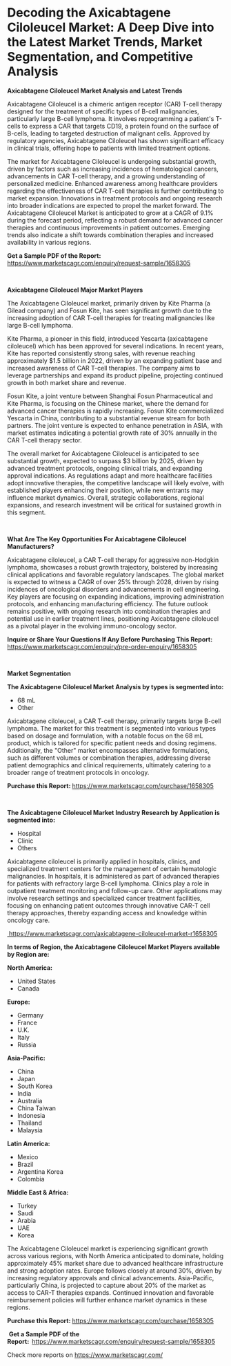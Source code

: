 <p><h1>Decoding the Axicabtagene Ciloleucel Market: A Deep Dive into the Latest Market Trends, Market Segmentation, and Competitive Analysis</h1></p><p><strong>Axicabtagene Ciloleucel Market Analysis and Latest Trends</strong></p>
<p><p>Axicabtagene Ciloleucel is a chimeric antigen receptor (CAR) T-cell therapy designed for the treatment of specific types of B-cell malignancies, particularly large B-cell lymphoma. It involves reprogramming a patient's T-cells to express a CAR that targets CD19, a protein found on the surface of B-cells, leading to targeted destruction of malignant cells. Approved by regulatory agencies, Axicabtagene Ciloleucel has shown significant efficacy in clinical trials, offering hope to patients with limited treatment options.</p><p>The market for Axicabtagene Ciloleucel is undergoing substantial growth, driven by factors such as increasing incidences of hematological cancers, advancements in CAR T-cell therapy, and a growing understanding of personalized medicine. Enhanced awareness among healthcare providers regarding the effectiveness of CAR T-cell therapies is further contributing to market expansion. Innovations in treatment protocols and ongoing research into broader indications are expected to propel the market forward. The Axicabtagene Ciloleucel Market is anticipated to grow at a CAGR of 9.1% during the forecast period, reflecting a robust demand for advanced cancer therapies and continuous improvements in patient outcomes. Emerging trends also indicate a shift towards combination therapies and increased availability in various regions.</p></p>
<p><strong>Get a Sample PDF of the Report:&nbsp;</strong> <a href="https://www.marketscagr.com/enquiry/request-sample/1658305?utm_campaign=2866&utm_medium=2&utm_source=Github&utm_content=ia&utm_term=08032025&utm_id=axicabtagene-ciloleucel">https://www.marketscagr.com/enquiry/request-sample/1658305</a></p>
<p>&nbsp;</p>
<p><strong>Axicabtagene Ciloleucel Major Market Players</strong></p>
<p><p>The Axicabtagene Ciloleucel market, primarily driven by Kite Pharma (a Gilead company) and Fosun Kite, has seen significant growth due to the increasing adoption of CAR T-cell therapies for treating malignancies like large B-cell lymphoma. </p><p>Kite Pharma, a pioneer in this field, introduced Yescarta (axicabtagene ciloleucel) which has been approved for several indications. In recent years, Kite has reported consistently strong sales, with revenue reaching approximately $1.5 billion in 2022, driven by an expanding patient base and increased awareness of CAR T-cell therapies. The company aims to leverage partnerships and expand its product pipeline, projecting continued growth in both market share and revenue.</p><p>Fosun Kite, a joint venture between Shanghai Fosun Pharmaceutical and Kite Pharma, is focusing on the Chinese market, where the demand for advanced cancer therapies is rapidly increasing. Fosun Kite commercialized Yescarta in China, contributing to a substantial revenue stream for both partners. The joint venture is expected to enhance penetration in ASIA, with market estimates indicating a potential growth rate of 30% annually in the CAR T-cell therapy sector.</p><p>The overall market for Axicabtagene Ciloleucel is anticipated to see substantial growth, expected to surpass $3 billion by 2025, driven by advanced treatment protocols, ongoing clinical trials, and expanding approval indications. As regulations adapt and more healthcare facilities adopt innovative therapies, the competitive landscape will likely evolve, with established players enhancing their position, while new entrants may influence market dynamics. Overall, strategic collaborations, regional expansions, and research investment will be critical for sustained growth in this segment.</p></p>
<p>&nbsp;</p>
<p><strong>What Are The Key Opportunities For Axicabtagene Ciloleucel Manufacturers?</strong></p>
<p><p>Axicabtagene ciloleucel, a CAR T-cell therapy for aggressive non-Hodgkin lymphoma, showcases a robust growth trajectory, bolstered by increasing clinical applications and favorable regulatory landscapes. The global market is expected to witness a CAGR of over 25% through 2028, driven by rising incidences of oncological disorders and advancements in cell engineering. Key players are focusing on expanding indications, improving administration protocols, and enhancing manufacturing efficiency. The future outlook remains positive, with ongoing research into combination therapies and potential use in earlier treatment lines, positioning Axicabtagene ciloleucel as a pivotal player in the evolving immuno-oncology sector.</p></p>
<p><strong>Inquire or Share Your Questions If Any Before Purchasing This Report:</strong> <a href="https://www.marketscagr.com/enquiry/pre-order-enquiry/1658305?utm_campaign=2866&utm_medium=2&utm_source=Github&utm_content=ia&utm_term=08032025&utm_id=axicabtagene-ciloleucel">https://www.marketscagr.com/enquiry/pre-order-enquiry/1658305</a></p>
<p>&nbsp;</p>
<p><strong>Market Segmentation</strong></p>
<p><strong>The Axicabtagene Ciloleucel Market Analysis by types is segmented into:</strong></p>
<p><ul><li>68 mL</li><li>Other</li></ul></p>
<p><p>Axicabtagene ciloleucel, a CAR T-cell therapy, primarily targets large B-cell lymphoma. The market for this treatment is segmented into various types based on dosage and formulation, with a notable focus on the 68 mL product, which is tailored for specific patient needs and dosing regimens. Additionally, the "Other" market encompasses alternative formulations, such as different volumes or combination therapies, addressing diverse patient demographics and clinical requirements, ultimately catering to a broader range of treatment protocols in oncology.</p></p>
<p><strong>Purchase this Report:&nbsp;</strong><a href="https://www.marketscagr.com/purchase/1658305?utm_campaign=2866&utm_medium=2&utm_source=Github&utm_content=ia&utm_term=08032025&utm_id=axicabtagene-ciloleucel">https://www.marketscagr.com/purchase/1658305</a></p>
<p>&nbsp;</p>
<p><strong>The Axicabtagene Ciloleucel Market Industry Research by Application is segmented into:</strong></p>
<p><ul><li>Hospital</li><li>Clinic</li><li>Others</li></ul></p>
<p><p>Axicabtagene ciloleucel is primarily applied in hospitals, clinics, and specialized treatment centers for the management of certain hematologic malignancies. In hospitals, it is administered as part of advanced therapies for patients with refractory large B-cell lymphoma. Clinics play a role in outpatient treatment monitoring and follow-up care. Other applications may involve research settings and specialized cancer treatment facilities, focusing on enhancing patient outcomes through innovative CAR-T cell therapy approaches, thereby expanding access and knowledge within oncology care.</p></p>
<p><a href="https://www.marketscagr.com/axicabtagene-ciloleucel-market-r1658305?utm_campaign=2866&utm_medium=2&utm_source=Github&utm_content=ia&utm_term=08032025&utm_id=axicabtagene-ciloleucel">&nbsp;https://www.marketscagr.com/axicabtagene-ciloleucel-market-r1658305</a></p>
<p><strong>In terms of Region, the Axicabtagene Ciloleucel Market Players available by Region are:</strong></p>
<p>
    <p> <strong> North America: </strong>
        <ul>
            <li>United States</li>
            <li>Canada</li>
        </ul>
        </p> 
    <p> <strong> Europe: </strong>
        <ul>
            <li>Germany</li>
            <li>France</li>
            <li>U.K.</li>
            <li>Italy</li>
            <li>Russia</li>
        </ul>
        </p> 
    <p> <strong> Asia-Pacific: </strong>
        <ul>
            <li>China</li>
            <li>Japan</li>
            <li>South Korea</li>
            <li>India</li>
            <li>Australia</li>
            <li>China Taiwan</li>
            <li>Indonesia</li>
            <li>Thailand</li>
            <li>Malaysia</li>
        </ul>
        </p> 
    <p> <strong> Latin America: </strong>
        <ul>
            <li>Mexico</li>
            <li>Brazil</li>
            <li>Argentina Korea</li>
            <li>Colombia</li>
        </ul>
        </p> 
    <p> <strong> Middle East & Africa: </strong>
        <ul>
            <li>Turkey</li>
            <li>Saudi</li>
            <li>Arabia</li>
            <li>UAE</li>
            <li>Korea</li>
        </ul>
    </p>
    </p>
<p><p>The Axicabtagene Ciloleucel market is experiencing significant growth across various regions, with North America anticipated to dominate, holding approximately 45% market share due to advanced healthcare infrastructure and strong adoption rates. Europe follows closely at around 30%, driven by increasing regulatory approvals and clinical advancements. Asia-Pacific, particularly China, is projected to capture about 20% of the market as access to CAR-T therapies expands. Continued innovation and favorable reimbursement policies will further enhance market dynamics in these regions.</p></p>
<p><strong>Purchase this Report: </strong><a href="https://www.marketscagr.com/purchase/1658305?utm_campaign=2866&utm_medium=2&utm_source=Github&utm_content=ia&utm_term=08032025&utm_id=axicabtagene-ciloleucel">https://www.marketscagr.com/purchase/1658305</a></p>
<p>&nbsp;<strong>Get a Sample PDF of the Report:&nbsp;&nbsp;</strong><a href="https://www.marketscagr.com/enquiry/request-sample/1658305?utm_campaign=2866&utm_medium=2&utm_source=Github&utm_content=ia&utm_term=08032025&utm_id=axicabtagene-ciloleucel">https://www.marketscagr.com/enquiry/request-sample/1658305</a></p>
<p><strong></strong></p>
<p>Check more reports on <a href="https://www.marketscagr.com/?utm_campaign=2866&utm_medium=2&utm_source=Github&utm_content=ia&utm_term=08032025&utm_id=axicabtagene-ciloleucel">https://www.marketscagr.com/</a></p>